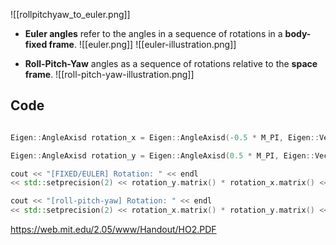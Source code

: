 
![[rollpitchyaw_to_euler.png]]
- **Euler angles** refer to the angles in a sequence of rotations in a **body-fixed frame**.
![[euler.png]]
![[euler-illustration.png]]

- **Roll-Pitch-Yaw** angles as a sequence of rotations relative to the **space frame**.
![[roll-pitch-yaw-illustration.png]]

## Code
```c++

Eigen::AngleAxisd rotation_x = Eigen::AngleAxisd(-0.5 * M_PI, Eigen::Vector3d::UnitX());

Eigen::AngleAxisd rotation_y = Eigen::AngleAxisd(0.5 * M_PI, Eigen::Vector3d::UnitY());

cout << "[FIXED/EULER] Rotation: " << endl
<< std::setprecision(2) << rotation_y.matrix() * rotation_x.matrix() << endl;

cout << "[roll-pitch-yaw] Rotation: " << endl
<< std::setprecision(2) << rotation_x.matrix() * rotation_y.matrix() << endl;
```

https://web.mit.edu/2.05/www/Handout/HO2.PDF